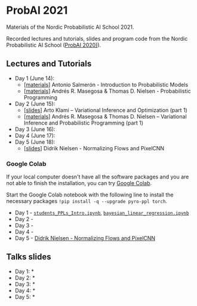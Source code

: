 # ProbAI 2021

Materials of the Nordic Probabilistic AI School 2021.

Recorded lectures and tutorials, slides and program code from the Nordic Probabilistic AI School ([ProbAI 2020)](https://www.probabilistic.ai)).

## Lectures and Tutorials

* Day 1 (June 14):
  * [[materials](https://github.com/probabilisticai/probai-2021/tree/main/Day1/2_antonio)] Antonio Salmerón - Introduction to Probabilistic Models
  * [[materials](https://github.com/PGM-Lab/probai-2021-pyro/tree/main/Day1)] Andrés R. Masegosa & Thomas D. Nielsen - Probabilistic Programming
* Day 2 (June 15):
  * [[slides](https://github.com/probabilisticai/probai-2021/tree/main/Day2/2_klami)] Arto Klami – Variational Inference and Optimization (part 1)
  * [[materials](https://github.com/PGM-Lab/probai-2021-pyro/tree/main/Day2)] Andrés R. Masegosa & Thomas D. Nielsen – Variational Inference and Probabilistic Programming (part 1)
* Day 3 (June 16):
* Day 4 (June 17):
* Day 5 (June 18):
  * [[slides](https://github.com/probabilisticai/probai-2021/tree/master/day5/flows.pdf)] Didrik Nielsen - Normalizing Flows and PixelCNN

###  Google Colab

If your local computer doesn't have all the software packages and you are not able to finish the installation, you can try [Google Colab](https://colab.research.google.com/).

Start the Google Colab notebook with the following line to install the necessary packages `!pip install -q --upgrade pyro-ppl torch`.

* Day 1 - [``students_PPLs_Intro.ipynb``](https://colab.research.google.com/github/PGM-Lab/probai-2021-pyro/blob/main/Day1/notebooks/students_PPLs_Intro.ipynb), [``bayesian_linear_regression.ipynb``](https://colab.research.google.com/github/PGM-Lab/probai-2021-pyro/blob/main/Day1/notebooks/bayesian_linear_regression.ipynb)
* Day 2 -
* Day 3 -
* Day 4 -
* Day 5 - [Didrik Nielsen - Normalizing Flows and PixelCNN](https://colab.research.google.com/drive/1SW3VE8KqFWvyDIyMhaEbzQIFPijJc2IJ?usp=sharing)

## Talks slides
* Day 1:
    *   
* Day 2:
    *
* Day 3:
    *
* Day 4:
    *
* Day 5:
    *   
